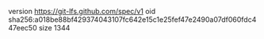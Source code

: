 version https://git-lfs.github.com/spec/v1
oid sha256:a018be88bf429374043107fc642e15c1e25fef47e2490a07df060fdc447eec50
size 1344
